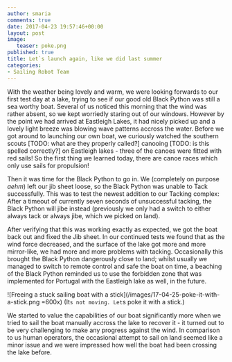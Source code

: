 ```yaml
---
author: smaria
comments: true
date: 2017-04-23 19:57:46+00:00
layout: post
image:
   teaser: poke.png
published: true
title: Let`s launch again, like we did last summer
categories:
- Sailing Robot Team
---
```


With the weather being lovely and warm, we were looking forwards to our first test day at a lake,
trying to see if our good old Black Python was still a sea worthy boat.
Several of us noticed this morning that the wind was rather absent, so we kept worriedly staring out of our
windows. However by the point we had arrived at Eastleigh Lakes, it had nicely picked up and a lovely light
breeze was blowing wave patterns accross the water.
Before we got around to launching our own boat, we curiously watched the southern scouts [TODO: what are they properly called?]
canooing [TODO: is this spelled correctly?] on Eastleigh lakes - three of the canoes were fitted with red sails!
So the first thing we learned today, there are canoe races which only use sails for propulsion!

Then it was time for the Black Python to go in. We (completely on purpose *aehm*) left our jib sheet loose, so the Black
Python was unable to Tack successfully. This was to test the newest addition to our Tacking complex: After a timeout of currently
seven seconds of unsuccessful tacking, the Black Python will jibe instead (previously we only had a switch to either always tack
or always jibe, which we picked on land).

After verifying that this was working exactly as expected, we got the boat back out and fixed the Jib sheet.
In our continued tests we found that as the wind force decreased, and the surface of the lake got more and
more mirror-like, we had more and more problems with tacking.
Occasionally this brought the Black Python dangerously close to land; whilst usually we managed to switch to
remote control and safe the boat on time, a beaching of the Black Python reminded us to use the forbidden
zone that was implemented for Portugal with the Eastleigh lake as well, in the future.

![Freeing a stuck sailing boat with a stick](/images/17-04-25-poke-it-with-a-stick.png =600x)
(It`s not moving. Let`s poke it with a stick.)

We started to value the capabilities of our boat significantly more when we tried to sail the boat manually
accross the lake to recover it - it turned out to be very challenging to make any progress against the wind.
In comparison to us human operators, the occasional attempt to sail on land seemed like a minor issue and
we were impressed how well the boat had been crossing the lake before.


